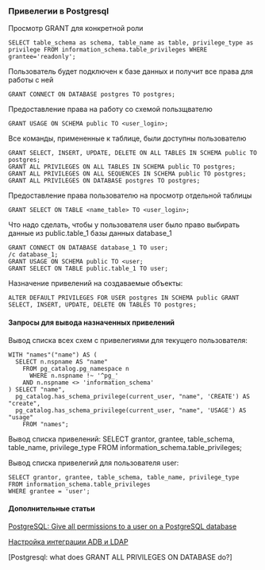 ### Привелегии в Postgresql

Просмотр GRANT для конкретной роли

    SELECT table_schema as schema, table_name as table, privilege_type as privilege FROM information_schema.table_privileges WHERE grantee='readonly';
    
Пользователь будет подключен к базе данных и получит все права для работы с ней

	GRANT CONNECT ON DATABASE postgres TO postgres;

Предоставление права на работу со схемой пользщвателю

	GRANT USAGE ON SCHEMA public TO <user_login>;


Все команды, примененные к таблице, были доступны пользователю

	GRANT SELECT, INSERT, UPDATE, DELETE ON ALL TABLES IN SCHEMA public TO postgres;
	GRANT ALL PRIVILEGES ON ALL TABLES IN SCHEMA public TO postgres;
	GRANT ALL PRIVILEGES ON ALL SEQUENCES IN SCHEMA public TO postgres;
	GRANT ALL PRIVILEGES ON DATABASE postgres TO postgres;
	
Предоставление права пользователю на просмотр отдельной таблицы 
	
	GRANT SELECT ON TABLE <name_table> TO <user_login>;

Что надо сделать, чтобы у пользователя user было право выбирать данные из public.table_1 базы данных database_1

	GRANT CONNECT ON DATABASE database_1 TO user;
	/c database_1;
	GRANT USAGE ON SCHEMA public TO <user;
	GRANT SELECT ON TABLE public.table_1 TO user;


Назначение привелений на создаваемые объекты:

	ALTER DEFAULT PRIVILEGES FOR USER postgres IN SCHEMA public GRANT SELECT, INSERT, UPDATE, DELETE ON TABLES TO postgres;	

#### Запросы для вывода назначенных привелений

Вывод списка всех схем с привелегиями для текущего пользователя:

	WITH "names"("name") AS (
	  SELECT n.nspname AS "name"
	    FROM pg_catalog.pg_namespace n
	      WHERE n.nspname !~ '^pg_'
		AND n.nspname <> 'information_schema'
	) SELECT "name",
	  pg_catalog.has_schema_privilege(current_user, "name", 'CREATE') AS "create",
	  pg_catalog.has_schema_privilege(current_user, "name", 'USAGE') AS "usage"
	    FROM "names";

Вывод списка привелений:
	SELECT grantor, grantee, table_schema, table_name, privilege_type
	FROM information_schema.table_privileges;
	
Вывод списка привелегий для пользователя user:

	SELECT grantor, grantee, table_schema, table_name, privilege_type
	FROM information_schema.table_privileges
	WHERE grantee = 'user';

#### Дополнительные статьи
[PostgreSQL: Give all permissions to a user on a PostgreSQL database](
https://stackoverflow.com/questions/22483555/postgresql-give-all-permissions-to-a-user-on-a-postgresql-database)

[Настройка интеграции ADB и LDAP](https://docs.arenadata.io/adb/ldap/config.html)

[Postgresql: what does GRANT ALL PRIVILEGES ON DATABASE do?]
